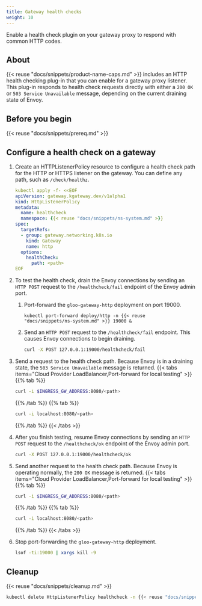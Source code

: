 ```yaml
---
title: Gateway health checks
weight: 10
---
```


Enable a health check plugin on your gateway proxy to respond with common HTTP codes.

## About
{{< reuse "docs/snippets/product-name-caps.md" >}} includes an HTTP health checking plug-in that you can enable for a gateway proxy listener. This plug-in responds to health check requests directly with either a `200 OK` or `503 Service Unavailable` message, depending on the current draining state of Envoy.

## Before you begin

{{< reuse "docs/snippets/prereq.md" >}}
 
## Configure a health check on a gateway

1. Create an HTTPListenerPolicy resource to configure a health check path for the HTTP or HTTPS listener on the gateway. You can define any path, such as `/check/healthz`.
   ```yaml
   kubectl apply -f- <<EOF
   apiVersion: gateway.kgateway.dev/v1alpha1
   kind: HttpListenerPolicy
   metadata:
     name: healthcheck
     namespace: {{< reuse "docs/snippets/ns-system.md" >}}
   spec:
     targetRefs:
     - group: gateway.networking.k8s.io
       kind: Gateway
       name: http
     options:
       healthCheck:
         path: <path>
   EOF
   ```

2. To test the health check, drain the Envoy connections by sending an `HTTP POST` request to the `/healthcheck/fail` endpoint of the Envoy admin port.
   1. Port-forward the `gloo-gateway-http` deployment on port 19000.
      ```shell
      kubectl port-forward deploy/http -n {{< reuse "docs/snippets/ns-system.md" >}} 19000 &
      ```
   2. Send an `HTTP POST` request to the `/healthcheck/fail` endpoint. This causes Envoy connections to begin draining.
      ```sh
      curl -X POST 127.0.0.1:19000/healthcheck/fail
      ```

3. Send a request to the health check path. Because Envoy is in a draining state, the `503 Service Unavailable` message is returned.
   {{< tabs items="Cloud Provider LoadBalancer,Port-forward for local testing" >}}
   {{% tab %}}
   ```sh
   curl -i $INGRESS_GW_ADDRESS:8080/<path>
   ```
   {{% /tab %}}
   {{% tab %}}
   ```sh
   curl -i localhost:8080/<path>
   ```
   {{% /tab %}}
   {{< /tabs >}}

4. After you finish testing, resume Envoy connections by sending an `HTTP POST` request to the `/healthcheck/ok` endpoint of the Envoy admin port.
   ```sh
   curl -X POST 127.0.0.1:19000/healthcheck/ok
   ```

5. Send another request to the health check path. Because Envoy is operating normally, the `200 OK` message is returned.
   {{< tabs items="Cloud Provider LoadBalancer,Port-forward for local testing" >}}
   {{% tab %}}
   ```sh
   curl -i $INGRESS_GW_ADDRESS:8080/<path>
   ```
   {{% /tab %}}
   {{% tab %}}
   ```sh
   curl -i localhost:8080/<path>
   ```
   {{% /tab %}}
   {{< /tabs >}}

6. Stop port-forwarding the `gloo-gateway-http` deployment.
   ```sh
   lsof -ti:19000 | xargs kill -9
   ```

## Cleanup

{{< reuse "docs/snippets/cleanup.md" >}}

```sh
kubectl delete HttpListenerPolicy healthcheck -n {{< reuse "docs/snippets/ns-system.md" >}}
```